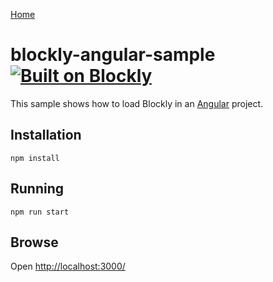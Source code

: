 [Home](../README.md)

# blockly-angular-sample [![Built on Blockly](https://tinyurl.com/built-on-blockly)](https://github.com/google/blockly)

This sample shows how to load Blockly in an [Angular](https://angular.io/) project.

## Installation

```
npm install
```

## Running

```
npm run start
```

## Browse

Open [http://localhost:3000/](http://localhost:3000/)